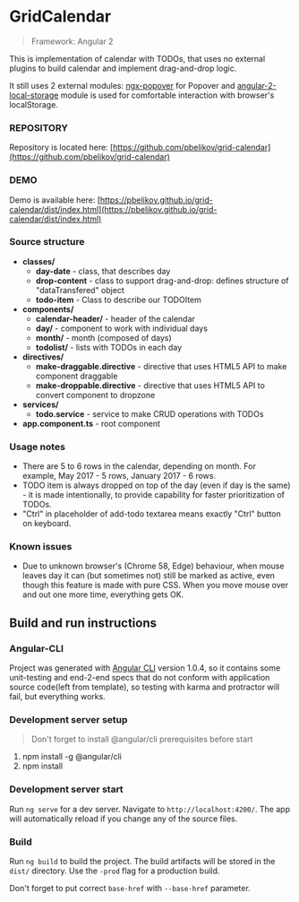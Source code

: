 # GridCalendar

> Framework: Angular 2

This is implementation of calendar with TODOs, that uses no external plugins to build calendar and implement drag-and-drop logic.

It still uses 2 external modules: [ngx-popover](https://github.com/pleerock/ngx-popover) for Popover and [angular-2-local-storage](https://github.com/phenomnomnominal/angular-2-local-storage) module is used for comfortable interaction with browser's localStorage.

### REPOSITORY

Repository is located here: [https://github.com/pbelikov/grid-calendar](https://github.com/pbelikov/grid-calendar)

### DEMO

Demo is available here: [https://pbelikov.github.io/grid-calendar/dist/index.html](https://pbelikov.github.io/grid-calendar/dist/index.html)

### Source structure

+ __classes/__
  + __day-date__ - class, that describes day
  + __drop-content__ - class to support drag-and-drop: defines structure of "dataTransfered" object
  + __todo-item__ - Class to describe our TODOItem
+ __components/__
  + __calendar-header/__ - header of the calendar
  + __day/__ - component to work with individual days
  + __month/__ - month (composed of days)
  + __todolist/__ - lists with TODOs in each day
+ __directives/__
  + __make-draggable.directive__ - directive that uses HTML5 API to make component draggable
  + __make-droppable.directive__ - directive that uses HTML5 API to convert component to dropzone
+ __services/__
  + __todo.service__ - service to make CRUD operations with TODOs
+ __app.component.ts__ - root component

### Usage notes

+ There are 5 to 6 rows in the calendar, depending on month. For example, May 2017 - 5 rows, January 2017 - 6 rows.
+ TODO item is always dropped on top of the day (even if day is the same) - it is made intentionally, to provide capability for faster prioritization of TODOs.
+ "Ctrl" in placeholder of add-todo textarea means exactly "Ctrl" button on keyboard.

### Known issues

+ Due to unknown browser's (Chrome 58, Edge) behaviour, when mouse leaves day it can (but sometimes not) still be marked as active, even though this feature is made with pure CSS. When you move mouse over and out one more time, everything gets OK.

## Build and run instructions

### Angular-CLI

Project was generated with [Angular CLI](https://github.com/angular/angular-cli) version 1.0.4, so it contains some unit-testing and end-2-end specs that do not conform with application source code(left from template), so testing with karma and protractor will fail, but everything works.

### Development server setup

> Don't forget to install @angular/cli prerequisites before start

1. npm install -g @angular/cli
2. npm install

### Development server start

Run `ng serve` for a dev server. Navigate to `http://localhost:4200/`. The app will automatically reload if you change any of the source files.

### Build

Run `ng build` to build the project. The build artifacts will be stored in the `dist/` directory. Use the `-prod` flag for a production build.

Don't forget to put correct `base-href` with `--base-href` parameter.
